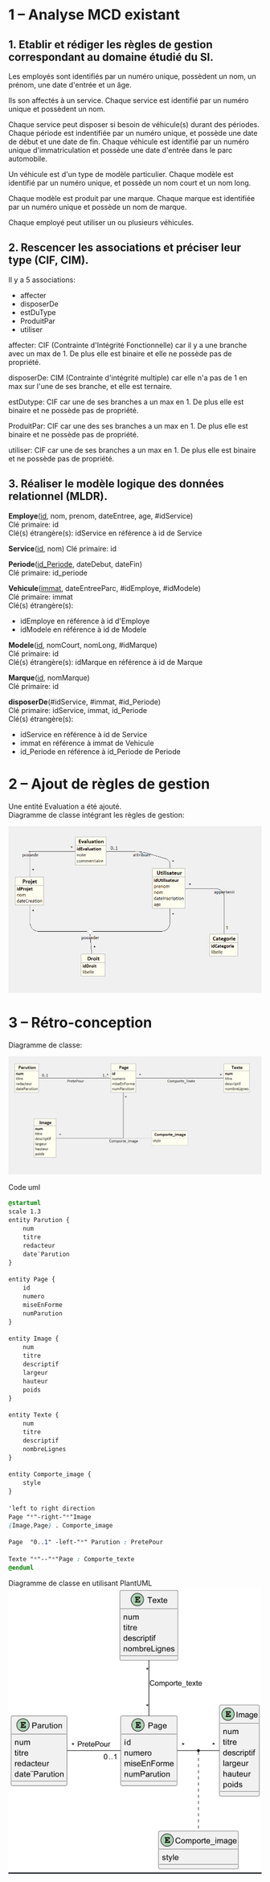 # 1 – Analyse MCD existant

## 1. Etablir et rédiger les règles de gestion correspondant au domaine étudié du SI.

Les employés sont identifiés par un numéro unique, possèdent un nom, un prénom, une date d'entrée et un âge.

Ils son affectés à un service. Chaque service est identifié par un numéro unique et possèdent un nom.

Chaque service peut disposer si besoin de véhicule(s) durant des périodes.
Chaque période est indentifiée par un numéro unique, et possède une date de début et une date de fin.
Chaque véhicule est identifié par un numéro unique d'immatriculation et possède une date d'entrée dans le parc automobile.

Un véhicule est d'un type de modèle particulier. Chaque modèle est identifié par un numéro unique, et possède un nom court et un nom long.

Chaque modèle est produit par une marque. Chaque marque est identifiée par un numéro unique et possède un nom de marque.

Chaque employé peut utiliser un ou plusieurs véhicules.

## 2. Rescencer les associations et préciser leur type (CIF, CIM).

Il y a 5 associations:
- affecter
- disposerDe
- estDuType
- ProduitPar
- utiliser

affecter: CIF (Contrainte d'Intégrité Fonctionnelle) car il y a une branche avec un max de 1. De plus elle est binaire et elle ne possède pas de propriété.

disposerDe: CIM (Contrainte d'intégrité multiple) car elle n'a pas de 1 en max sur l'une de ses branche, et elle est ternaire.

estDutype: CIF car une de ses branches a un max en 1. De plus elle est binaire et ne possède pas de propriété.

ProduitPar: CIF car une des ses branches a un max en 1. De plus elle est binaire et ne possède pas de propriété.

utiliser: CIF car une de ses branches a un max en 1. De plus elle est binaire et ne possède pas de propriété.

## 3. Réaliser le modèle logique des données relationnel (MLDR).

**Employe**(<ins>id</ins>, nom, prenom, dateEntree, age, #idService)  
Clé primaire: id  
Clé(s) étrangère(s): idService en référence à id de Service  


**Service**(<ins>id</ins>, nom)
Clé primaire: id  

**Periode**(<ins>id_Periode</ins>, dateDebut, dateFin)  
Clé primaire: id_periode  

**Vehicule**(<ins>immat</ins>, dateEntreeParc, #idEmploye, #idModele)  
Clé primaire: immat  
Clé(s) étrangère(s):
- idEmploye en référence à id d'Employe
- idModele en référence à id de Modele 

**Modele**(<ins>id</ins>, nomCourt, nomLong, #idMarque)  
Clé primaire: id  
Clé(s) étrangère(s): idMarque en référence à id de Marque  

**Marque**(<ins>id</ins>, nomMarque)  
Clé primaire: id  

**disposerDe**(#idService, #immat, #id_Periode)  
Clé primaire: idService, immat, id_Periode</font>  
Clé(s) étrangère(s):
- idService en référence à id de Service
- immat en référence à immat de Vehicule
- id_Periode en référence à id_Periode de Periode

# 2 – Ajout de règles de gestion

Une entité Evaluation a été ajouté.  
Diagramme de classe intégrant les règles de gestion:

![](uml.png)  

# 3 – Rétro-conception 

Diagramme de classe: 

![](retro-conception2.png)

Code uml

```css
@startuml
scale 1.3
entity Parution {
    num
    titre
    redacteur
    date¨Parution
}

entity Page {
    id
    numero
    miseEnForme
    numParution
}

entity Image {
    num
    titre
    descriptif
    largeur
    hauteur
    poids
}

entity Texte {
    num
    titre
    descriptif
    nombreLignes
}

entity Comporte_image {
    style
}

'left to right direction
Page "*"-right-"*"Image
(Image,Page) . Comporte_image

Page  "0..1" -left-"*" Parution : PretePour

Texte "*"--"*"Page : Comporte_texte
@enduml
```

Diagramme de classe en utilisant PlantUML
![](plantuml2.png)